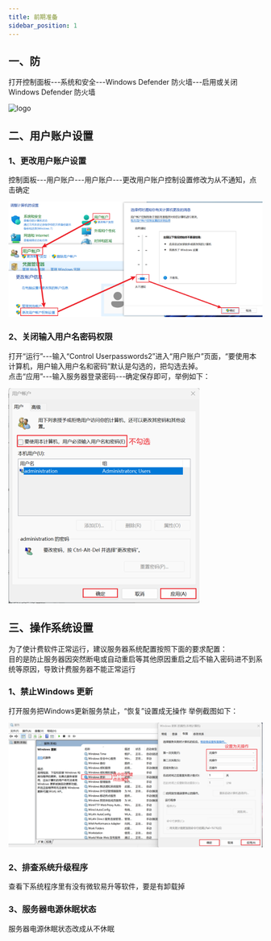 ```yaml
---
title: 前期准备
sidebar_position: 1
---
```

## 一、防
<p style={{marginLeft:"2em" ,fontSize:"20px"}}>打开控制面板---系统和安全---Windows Defender 防火墙---启用或关闭Windows Defender 防火墙</p>
<!-- <img src="/static/img/softwareInstall/8.png" alt="" style={{marginLeft:"4em"}}/> -->
<img src={require('@site/static/img/softwareInstall/8.png').default} alt="logo" style={{marginLeft:"4em"}} />


## 二、用户账户设置
### 1、更改用户账户设置
<p style={{marginLeft:"2em" ,fontSize:"20px"}}>控制面板---用户账户---用户账户---更改用户账户控制设置修改为从不通知，点击确定</p>
<img src="/static/img/softwareInstall/9.png" alt="" style={{marginLeft:"4em"}}/>


### 2、关闭输入用户名密码权限
<p style={{marginLeft:"2em" ,fontSize:"20px"}}>打开“运行”---输入“Control Userpasswords2”进入“用户账户”页面，“要使用本计算机，用户输入用户名和密码”默认是勾选的，把勾选去掉。<br />
点击“应用”---输入服务器登录密码---确定保存即可，举例如下：</p>
<img src="/img/softwareInstall/10.png" alt="" style={{marginLeft:"4em"}}/>

## 三、操作系统设置

<p style={{marginLeft:"2em" ,fontSize:"20px"}}>为了使计费软件正常运行，建议服务器系统配置按照下面的要求配置：<br />
目的是防止服务器因突然断电或自动重启等其他原因重启之后不输入密码进不到系统等原因，导致计费服务器不能正常运行</p>

### 1、禁止Windows 更新

<p style={{marginLeft:"2em" ,fontSize:"20px"}}>打开服务把Windows更新服务禁止，“恢复”设置成无操作	举例截图如下：</p>
<img src="/img/softwareInstall/11.png" alt="" style={{marginLeft:"4em"}}/>

### 2、排查系统升级程序
<p style={{marginLeft:"2em" ,fontSize:"20px"}}>查看下系统程序里有没有微软易升等软件，要是有卸载掉</p>


### 3、服务器电源休眠状态
<p style={{marginLeft:"2em" ,fontSize:"20px"}}>服务器电源休眠状态改成从不休眠</p>





